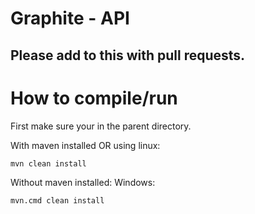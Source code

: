 # Graphite - API
## Please add to this with pull requests.

# How to compile/run
First make sure your in the parent directory.

With maven installed OR using linux:
```console
mvn clean install
```

Without maven installed:
Windows:
```console
mvn.cmd clean install
```
